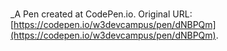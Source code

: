 # 
 _A Pen created at CodePen.io. Original URL: [https://codepen.io/w3devcampus/pen/dNBPQm](https://codepen.io/w3devcampus/pen/dNBPQm).

 